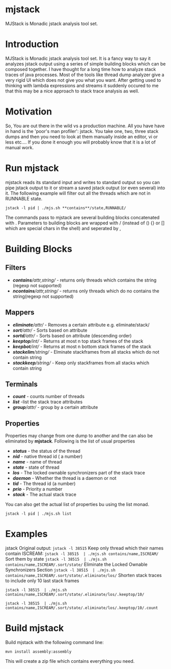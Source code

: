 mjstack
=======
MJStack is Monadic jstack analysis tool set.

Introduction
=============
MJStack is Monadic jstack analysis tool set. It is a fancy way to say it analyzes jstack output using a series of simple building blocks
which can be composed together. I have thought for a long time how to analyze stack traces of java processes. Most of the tools like
thread dump analyzer give a very rigid UI which does not give you what you want. After getting used to thinking with lambda expressions
and streams it suddenly occured to me that this may be a nice approach to stack trace analysis as well.

Motivation
==========
So, You are out there in the wild vs a production machine. All you have have in hand is the 'poor's man profiler': jstack.
You take one, two, three stack dumps and then you need to look at them manually inside an editor, vi or less etc....
If you done it enough you will probably know that it is a lot of manual work.



Run mjstack
===========
mjstack reads its standard input and writes to standard output so  you can pipe jstack output to it or stream a saved jstack
output (or even several) into it.
The following example will filter out all the threads which are not in RUNNABLE state.

`jstack -l pid | ./mjs.sh **contains**/state,RUNNABLE/`

The commands pass to mjstack are several building blocks concatenated with .
Parameters to building blocks are wrapped with / (instead of () {} or [] which are special chars in the shell) and seperated by ,





Building Blocks
===============
Filters
-------
* _**contains**/attr,string/_  - returns only threads which contains the string (regexp not supported)
* _**ncontains**/attr,string/_  - returns only threads which do no contains the string(regexp not supported)

Mappers
-------
* _**eliminate**/attr/_         - Removes a certain attribute e.g. eliminate/stack/
* _**sort**/attr/_              - Sorts based on attribute
* _**sortd**/attr/_             - Sorts based on attribute (descending order)
* _**keeptop**/int/_            - Returns at most n top stack frames of the stack
* _**keepbot**/int/_            - Returns at most n bottom stack frames of the stack
* _**stackelim**/string/_       - Elminate stackframes from all stacks which do not contain string
* _**stackkeep**/string/_       - Keep only stackframes from all stacks which contain string

Terminals
---------
* _**count**_            - counts number of threads
* _**list**_             -list the stack trace attributes
* _**group**/attr/_      - group by a certain attribute


Properties
----------
Properties may change from one dump to another and the can also be eliminated by **mjstack**.
Following is the list of usual properties
* _**status**_          - the status of the thread
* _**nid**_             - native thread id ( a number)
* _**name**_            - name of thread
* _**state**_           - state of thread
* _**los**_            - The locked ownable synchronizers part of the stack trace
* _**daemon**_          - Whether the thread is a daemon or not
* _**tid**_             - The thread id (a number)
* _**prio**_            - Priority a number
* _**stack**_           - The actual stack trace


You can also get the actual list of properties bu using the list monad.

`jstack -l pid | ./mjs.sh list`

Examples
=============

jstack Original output:
`jstack -l 38515`
Keep only thread which their names contain ISCREAM:
`jstack -l 38515  | ./mjs.sh contains/name,ISCREAM/`
Sort them by state
`jstack -l 38515  | ./mjs.sh contains/name,ISCREAM/.sort/state/`
Eliminate the Locked Ownable Synchronizers Section
`jstack -l 38515  | ./mjs.sh contains/name,ISCREAM/.sort/state/.eliminate/los/`
Shorten stack traces to include only 10 last stack frames

`jstack -l 38515  | ./mjs.sh contains/name,ISCREAM/.sort/state/.eliminate/los/.keeptop/10/`

`jstack -l 38515  | ./mjs.sh contains/name,ISCREAM/.sort/state/.eliminate/los/.keeptop/10/.count`




Build mjstack
=============
Build mjstack with the following command line:

`mvn install assembly:assembly`

This will create a zip file which contains everything you need.